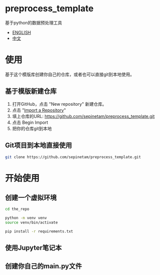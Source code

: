 # preprocess_template
基于python的数据预处理工具

- [ENGLISH](README.md)
- [中文](README.CN.md)

# 使用
基于这个模版库创建你自己的仓库，或者也可以直接git到本地使用。

## 基于模版新建仓库
1. 打开GitHub，点击 "New repository" 新建仓库。
2. 点击 "[Import a Repository](https://github.com/new/import)"
3. 填上仓库的URL: https://github.com/sepinetam/preprocess_template.git
4. 点击 Begin Import
5. 把你的仓库git到本地

## Git项目到本地直接使用
```bash
git clone https://github.com/sepinetam/preprocess_template.git
```

# 开始使用
## 创建一个虚拟环境
```bash
cd the_repo

python -m venv venv
source venv/bin/activate

pip install -r requirements.txt
```

## 使用Jupyter笔记本

## 创建你自己的main.py文件
